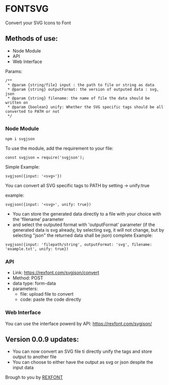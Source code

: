 # FONTSVG
Convert your SVG Icons to Font

## Methods of use:
 - Node Module
 - API
 - Web Interface

Params:
```
/**
 * @param {string/file} input : the path to file or string as data
 * @param {string} outputFormat: the version of outputed data : svg, json
 * @param {string} filename: the name of file the data should be written on
 * @param {boolean} unify: Whether the SVG specific tags should be all converted to PATH or not
 */
```

### Node Module
```
npm i svgjson
```
To use the module, add the requirement to your file:
```
const svgjson = require('svgjson');
```
Simple Example:
```
svgjson({input: '<svg>'})
```
You can convert all SVG specific tags to PATH by setting -> unify:true

example:
```
svgjson({input: '<svg>', unify: true})
```
- You can store the generated data directly to a file with your choice with the 'filename' parameter
- and select the outputed format with 'outputFormat' parameter (if the generated data is svg already, by selecting svg, it will not change, but by selecting "json" the returned data shall be json)
complete Example:
```
svgjson({input: 'filepath/string', outputFormat: 'svg', filename: 'example.txt', unify: true})
```

### API
- Link: https://rexfont.com/svgjson/convert
- Method: POST
- data type: form-data
- parameters:
    - file: upload file to convert
    - code: paste the code directly

### Web Interface
 You can use the interface powerd by API: https://rexfont.com/svgjson/


## Version 0.0.9 updates:
- You can now convert an SVG file ti directly unify the tags and store output to another file
- You can choose to either have the output as svg or json despite the input data


Brough to you by [REXFONT](https://rexfont.com)
